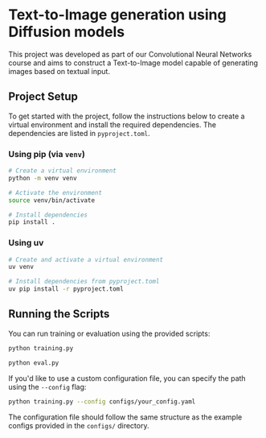# Text-to-Image generation using Diffusion models

This project was developed as part of our Convolutional Neural Networks course and aims to construct a Text-to-Image model capable of generating images based on textual input.

## Project Setup

To get started with the project, follow the instructions below to create a virtual environment and install the required dependencies. The dependencies are listed in `pyproject.toml`.

### Using pip (via `venv`)

```bash
# Create a virtual environment
python -m venv venv

# Activate the environment
source venv/bin/activate

# Install dependencies
pip install .
```

### Using uv

```bash
# Create and activate a virtual environment
uv venv

# Install dependencies from pyproject.toml
uv pip install -r pyproject.toml
```

## Running the Scripts

You can run training or evaluation using the provided scripts:

```bash
python training.py
```

```bash
python eval.py
```

If you'd like to use a custom configuration file, you can specify the path using the `--config` flag:

```bash
python training.py --config configs/your_config.yaml
```

The configuration file should follow the same structure as the example configs provided in the `configs/` directory.
